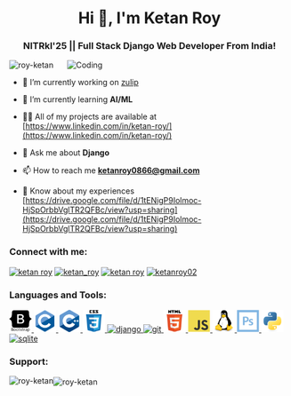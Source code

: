 
<h1 align="center">Hi 👋, I'm Ketan Roy</h1>
<h3 align="center">NITRkl'25 || Full Stack Django Web Developer From India!</h3>
<img align="right" alt="Coding" width="400" src="https://user-images.githubusercontent.com/74038190/212746035-d5c61762-973c-44c0-aec7-887f3b7690e3.gif">

<p align="left"> <img src="https://komarev.com/ghpvc/?username=roy-ketan&label=Profile%20views&color=0e75b6&style=flat" alt="roy-ketan" /> </p>

- 🔭 I’m currently working on [zulip](https://github.com/zulip/zulip)

- 🌱 I’m currently learning **AI/ML**

- 👨‍💻 All of my projects are available at [https://www.linkedin.com/in/ketan-roy/](https://www.linkedin.com/in/ketan-roy/)

- 💬 Ask me about **Django**

- 📫 How to reach me **ketanroy0866@gmail.com**

- 📄 Know about my experiences [https://drive.google.com/file/d/1tENigP9Iolmoc-HjSpOrbbVglTR2QFBc/view?usp=sharing](https://drive.google.com/file/d/1tENigP9Iolmoc-HjSpOrbbVglTR2QFBc/view?usp=sharing)

<h3 align="left">Connect with me:</h3>
<p align="left">
<a href="https://codepen.io/ketan roy" target="blank"><img align="center" src="https://raw.githubusercontent.com/rahuldkjain/github-profile-readme-generator/master/src/images/icons/Social/codepen.svg" alt="ketan roy" height="30" width="40" /></a>
<a href="https://twitter.com/ketan_roy" target="blank"><img align="center" src="https://raw.githubusercontent.com/rahuldkjain/github-profile-readme-generator/master/src/images/icons/Social/twitter.svg" alt="ketan_roy" height="30" width="40" /></a>
<a href="https://linkedin.com/in/ketan roy" target="blank"><img align="center" src="https://raw.githubusercontent.com/rahuldkjain/github-profile-readme-generator/master/src/images/icons/Social/linked-in-alt.svg" alt="ketan roy" height="30" width="40" /></a>
<a href="https://auth.geeksforgeeks.org/user/ketanroy02" target="blank"><img align="center" src="https://raw.githubusercontent.com/rahuldkjain/github-profile-readme-generator/master/src/images/icons/Social/geeks-for-geeks.svg" alt="ketanroy02" height="30" width="40" /></a>
</p>

<h3 align="left">Languages and Tools:</h3>
<p align="left"> <a href="https://getbootstrap.com" target="_blank" rel="noreferrer"> <img src="https://raw.githubusercontent.com/devicons/devicon/master/icons/bootstrap/bootstrap-plain-wordmark.svg" alt="bootstrap" width="40" height="40"/> </a> <a href="https://www.cprogramming.com/" target="_blank" rel="noreferrer"> <img src="https://raw.githubusercontent.com/devicons/devicon/master/icons/c/c-original.svg" alt="c" width="40" height="40"/> </a> <a href="https://www.w3schools.com/cpp/" target="_blank" rel="noreferrer"> <img src="https://raw.githubusercontent.com/devicons/devicon/master/icons/cplusplus/cplusplus-original.svg" alt="cplusplus" width="40" height="40"/> </a> <a href="https://www.w3schools.com/css/" target="_blank" rel="noreferrer"> <img src="https://raw.githubusercontent.com/devicons/devicon/master/icons/css3/css3-original-wordmark.svg" alt="css3" width="40" height="40"/> </a> <a href="https://www.djangoproject.com/" target="_blank" rel="noreferrer"> <img src="https://cdn.worldvectorlogo.com/logos/django.svg" alt="django" width="40" height="40"/> </a> <a href="https://git-scm.com/" target="_blank" rel="noreferrer"> <img src="https://www.vectorlogo.zone/logos/git-scm/git-scm-icon.svg" alt="git" width="40" height="40"/> </a> <a href="https://www.w3.org/html/" target="_blank" rel="noreferrer"> <img src="https://raw.githubusercontent.com/devicons/devicon/master/icons/html5/html5-original-wordmark.svg" alt="html5" width="40" height="40"/> </a> <a href="https://developer.mozilla.org/en-US/docs/Web/JavaScript" target="_blank" rel="noreferrer"> <img src="https://raw.githubusercontent.com/devicons/devicon/master/icons/javascript/javascript-original.svg" alt="javascript" width="40" height="40"/> </a> <a href="https://www.linux.org/" target="_blank" rel="noreferrer"> <img src="https://raw.githubusercontent.com/devicons/devicon/master/icons/linux/linux-original.svg" alt="linux" width="40" height="40"/> </a> <a href="https://www.photoshop.com/en" target="_blank" rel="noreferrer"> <img src="https://raw.githubusercontent.com/devicons/devicon/master/icons/photoshop/photoshop-line.svg" alt="photoshop" width="40" height="40"/> </a> <a href="https://www.python.org" target="_blank" rel="noreferrer"> <img src="https://raw.githubusercontent.com/devicons/devicon/master/icons/python/python-original.svg" alt="python" width="40" height="40"/> </a> <a href="https://www.sqlite.org/" target="_blank" rel="noreferrer"> <img src="https://www.vectorlogo.zone/logos/sqlite/sqlite-icon.svg" alt="sqlite" width="40" height="40"/> </a> </p>
<h3 align="left">Support:</h3>

<p><img align="left" src="https://github-readme-stats.vercel.app/api/top-langs?username=roy-ketan&show_icons=true&locale=en&layout=compact" alt="roy-ketan" /></p>



<p><img align="center" src="https://github-readme-streak-stats.herokuapp.com/?user=roy-ketan&" alt="roy-ketan" /></p>

